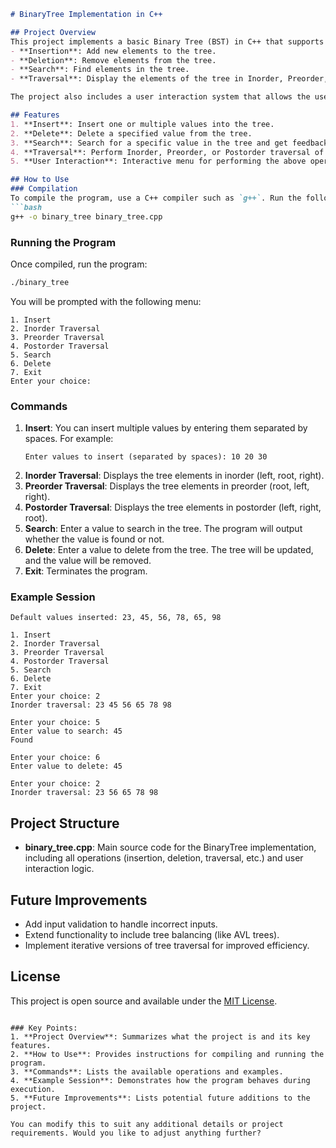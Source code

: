 

```markdown
# BinaryTree Implementation in C++

## Project Overview
This project implements a basic Binary Tree (BST) in C++ that supports the following operations:
- **Insertion**: Add new elements to the tree.
- **Deletion**: Remove elements from the tree.
- **Search**: Find elements in the tree.
- **Traversal**: Display the elements of the tree in Inorder, Preorder, and Postorder sequences.

The project also includes a user interaction system that allows the user to perform operations through a simple command-line interface.

## Features
1. **Insert**: Insert one or multiple values into the tree.
2. **Delete**: Delete a specified value from the tree.
3. **Search**: Search for a specific value in the tree and get feedback on whether it exists.
4. **Traversal**: Perform Inorder, Preorder, or Postorder traversal of the tree and display the result.
5. **User Interaction**: Interactive menu for performing the above operations.

## How to Use
### Compilation
To compile the program, use a C++ compiler such as `g++`. Run the following command in your terminal:
```bash
g++ -o binary_tree binary_tree.cpp
```

### Running the Program
Once compiled, run the program:
```bash
./binary_tree
```

You will be prompted with the following menu:
```
1. Insert
2. Inorder Traversal
3. Preorder Traversal
4. Postorder Traversal
5. Search
6. Delete
7. Exit
Enter your choice:
```

### Commands
1. **Insert**: You can insert multiple values by entering them separated by spaces. For example:
   ```
   Enter values to insert (separated by spaces): 10 20 30
   ```
2. **Inorder Traversal**: Displays the tree elements in inorder (left, root, right).
3. **Preorder Traversal**: Displays the tree elements in preorder (root, left, right).
4. **Postorder Traversal**: Displays the tree elements in postorder (left, right, root).
5. **Search**: Enter a value to search in the tree. The program will output whether the value is found or not.
6. **Delete**: Enter a value to delete from the tree. The tree will be updated, and the value will be removed.
7. **Exit**: Terminates the program.

### Example Session
```plaintext
Default values inserted: 23, 45, 56, 78, 65, 98

1. Insert
2. Inorder Traversal
3. Preorder Traversal
4. Postorder Traversal
5. Search
6. Delete
7. Exit
Enter your choice: 2
Inorder traversal: 23 45 56 65 78 98

Enter your choice: 5
Enter value to search: 45
Found

Enter your choice: 6
Enter value to delete: 45

Enter your choice: 2
Inorder traversal: 23 56 65 78 98
```

## Project Structure
- **binary_tree.cpp**: Main source code for the BinaryTree implementation, including all operations (insertion, deletion, traversal, etc.) and user interaction logic.

## Future Improvements
- Add input validation to handle incorrect inputs.
- Extend functionality to include tree balancing (like AVL trees).
- Implement iterative versions of tree traversal for improved efficiency.

## License
This project is open source and available under the [MIT License](LICENSE).

```

### Key Points:
1. **Project Overview**: Summarizes what the project is and its key features.
2. **How to Use**: Provides instructions for compiling and running the program.
3. **Commands**: Lists the available operations and examples.
4. **Example Session**: Demonstrates how the program behaves during execution.
5. **Future Improvements**: Lists potential future additions to the project.

You can modify this to suit any additional details or project requirements. Would you like to adjust anything further?
